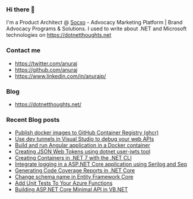 ### Hi there 👋

I'm a Product Architect @ [Socxo](https://www.socxo.com/) - Advocacy Marketing Platform | Brand Advocacy Programs &amp; Solutions. I used to write about .NET and Microsoft technologies on https://dotnetthoughts.net

### Contact me
* https://twitter.com/anuraj
* https://github.com/anuraj
* https://www.linkedin.com/in/anurajp/

### Blog
* https://dotnetthoughts.net/

### Recent Blog posts
<!-- BLOGPOSTS:START -->
- [Publish docker images to GitHub Container Registry (ghcr)](https://dotnetthoughts.net/publish-images-to-github-container-registry/)
- [Use dev tunnels in Visual Studio to debug your web APIs](https://dotnetthoughts.net/use-dev-tunnels-in-visual-studio-to-debug-your-web-apis/)
- [Build and run Angular application in a Docker container](https://dotnetthoughts.net/build-and-run-angular-application-in-a-docker-container/)
- [Creating JSON Web Tokens using dotnet user-jwts tool](https://dotnetthoughts.net/creating-jwt-using-dotnet-user-jwts/)
- [Creating Containers in .NET 7 with the .NET CLI](https://dotnetthoughts.net/creating-docker-containers-with-the-dotnet-cli/)
- [Integrate logging in a ASP.NET Core application using Serilog and Seq](https://dotnetthoughts.net/integrate-logging-in-a-asp.net-core-application-using-serilog-and-seq/)
- [Generating Code Coverage Reports in .NET Core](https://dotnetthoughts.net/generating-code-coverage-reports-in-dotnet-core/)
- [Change schema name in Entity Framework Core](https://dotnetthoughts.net/change-schema-name-in-entity-framework-core/)
- [Add Unit Tests To Your Azure Functions](https://dotnetthoughts.net/add-unit-tests-to-your-functions/)
- [Building ASP.NET Core Minimal API in VB.NET](https://dotnetthoughts.net/building-aspnetcore-minimal-api-in-vbnet/)
<!-- BLOGPOSTS:END -->
